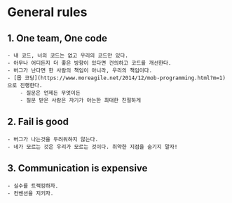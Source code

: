 # General rules

## 1. One team, One code
	- 내 코드, 너의 코드는 없고 우리의 코드만 있다.
	- 아무나 어디든지 더 좋은 방향이 있다면 건의하고 코드를 개선한다.
	- 버그가 난다면 한 사람의 책임이 아니라, 우리의 책임이다.
	- [몹 코딩](https://www.moreagile.net/2014/12/mob-programming.html?m=1) 으로 진행한다.
		- 질문은 언제든 무엇이든
		- 질문 받은 사람은 자기가 아는한 최대한 친절하게

## 2. Fail is good
	- 버그가 나는것을 두려워하지 않는다.
	- 네가 모르는 것은 우리가 모르는 것이다. 취약한 지점을 숨기지 말자!

## 3. Communication is expensive
	- 실수를 트랙킹하자.
	- 컨벤션을 지키자. 

